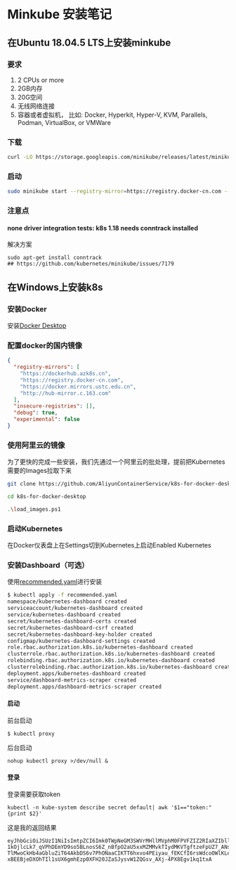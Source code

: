 # Minkube 安装笔记

## 在Ubuntu 18.04.5 LTS上安装minkube

### 要求

1. 2 CPUs or more
2. 2GB内存
3. 20G空间
4. 无线网络连接
5. 容器或者虚拟机， 比如: Docker, Hyperkit, Hyper-V, KVM, Parallels, Podman, VirtualBox, or VMWare

### 下载

```bash
curl -LO https://storage.googleapis.com/minikube/releases/latest/minikube-linux-amd64
```

### 启动

```bash
sudo minikube start --registry-mirror=https://registry.docker-cn.com --vm-driver=none --image-repository registry.cn-hangzhou.aliyuncs.com/google_containers
```

### 注意点

#### none driver integration tests: k8s 1.18 needs conntrack installed

解决方案
```
sudo apt-get install conntrack
## https://github.com/kubernetes/minikube/issues/7179
```


## 在Windows上安装k8s

### 安装Docker

安装[Docker Desktop](https://desktop.docker.com/win/stable/Docker%20Desktop%20Installer.exe)

### 配置docker的国内镜像

```json
{
  "registry-mirrors": [
    "https://dockerhub.azk8s.cn",
    "https://registry.docker-cn.com",
    "https://docker.mirrors.ustc.edu.cn",
    "http://hub-mirror.c.163.com"
  ],
  "insecure-registries": [],
  "debug": true,
  "experimental": false
}
```

### 使用阿里云的镜像

为了更快的完成一些安装，我们先通过一个阿里云的批处理，提前把Kubernetes需要的Images拉取下来

```bash
git clone https://github.com/AliyunContainerService/k8s-for-docker-desktop.git

cd k8s-for-docker-desktop

.\load_images.ps1
```

### 启动Kubernetes
在Docker仪表盘上在Settings切到Kubernetes上启动Enabled Kubernetes

### 安装Dashboard（可选）
使用[recommended.yaml](https://raw.githubusercontent.com/kubernetes/dashboard/v2.0.3/aio/deploy/recommended.yaml)进行安装

```bash
$ kubectl apply -f recommended.yaml 
namespace/kubernetes-dashboard created
serviceaccount/kubernetes-dashboard created
service/kubernetes-dashboard created
secret/kubernetes-dashboard-certs created
secret/kubernetes-dashboard-csrf created
secret/kubernetes-dashboard-key-holder created
configmap/kubernetes-dashboard-settings created
role.rbac.authorization.k8s.io/kubernetes-dashboard created
clusterrole.rbac.authorization.k8s.io/kubernetes-dashboard created
rolebinding.rbac.authorization.k8s.io/kubernetes-dashboard created
clusterrolebinding.rbac.authorization.k8s.io/kubernetes-dashboard created
deployment.apps/kubernetes-dashboard created
service/dashboard-metrics-scraper created
deployment.apps/dashboard-metrics-scraper created
```

#### 启动

前台启动
```
$ kubectl proxy
```

后台启动
```
nohup kubectl proxy >/dev/null &
```

#### 登录

登录需要获取token

```
kubectl -n kube-system describe secret default| awk '$1=="token:"{print $2}'
```

这是我的返回结果
```
eyJhbGciOiJSUzI1NiIsImtpZCI6Imk0TWpNeGM3SWVrMHllMVphM0FPVFZIZ2RIaXZIbll2UzZObkJSZTZ5MUEifQ.eyJpc3MiOiJrdWJlcm5ldGVzL3NlcnZpY2VhY2NvdW50Iiwia3ViZXJuZXRlcy5pby9zZXJ2aWNlYWNjb3VudC9uYW1lc3BhY2UiOiJrdWJlLXN5c3RlbSIsImt1YmVybmV0ZXMuaW8vc2VydmljZWFjY291bnQvc2VjcmV0Lm5hbWUiOiJkZWZhdWx0LXRva2VuLXR2bWJ0Iiwia3ViZXJuZXRlcy5pby9zZXJ2aWNlYWNjb3VudC9zZXJ2aWNlLWFjY291bnQubmFtZSI6ImRlZmF1bHQiLCJrdWJlcm5ldGVzLmlvL3NlcnZpY2VhY2NvdW50L3NlcnZpY2UtYWNjb3VudC51aWQiOiJiZDI3YzljZS0wZWY2LTQ0YTAtYThmNC0xYTg2ZWMxN2JmNTQiLCJzdWIiOiJzeXN0ZW06c2VydmljZWFjY291bnQ6a3ViZS1zeXN0ZW06ZGVmYXVsdCJ9.UjlNOPi95jsxtbGXVu6t3LK-1kOjlcLk7_qVPhDEmYD9so5BLnosS6Z_nBfpO2aU5xxMZMMvkTIydMKVTgftzeFpUZ7_ANsqjZ17Z2EnzUxhzkBU9USU3294APU4Gxep1yb4uyetRtIozdsd39-TlMwoCkHb4aGbluZiT64AkbDS6v7PhONaaCIKTT6hxvo4PEiyau_fEKCfI6rsWdcoOWlKLeXOwqGW1tHgIZEPR7Eln8NA52fAOvHyPp5DSKgD3L2qGDAlQNXCFCrB2bc7-xBEEBjeDXOhTIl1sUX6gmhEzp0XFH20JZaSJysvW1ZQGsv_AXj-4PX8Egv1kq1txA
```